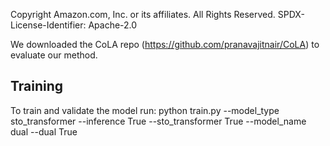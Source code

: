 Copyright Amazon.com, Inc. or its affiliates. All Rights Reserved.
SPDX-License-Identifier: Apache-2.0

We downloaded the CoLA repo (https://github.com/pranavajitnair/CoLA) to evaluate our method.

## Training
To train and validate the model run:
python train.py --model_type sto_transformer  --inference True  --sto_transformer True --model_name dual --dual True

